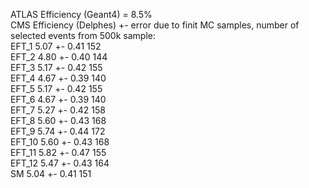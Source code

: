 ATLAS Efficiency (Geant4) = 8.5%  
CMS Efficiency (Delphes) +- error due to finit MC samples, number of selected events from 500k sample:   
EFT_1 5.07 +- 0.41  152  
EFT_2 4.80 +- 0.40  144  
EFT_3 5.17 +- 0.42  155  
EFT_4 4.67 +- 0.39  140  
EFT_5 5.17 +- 0.42  155  
EFT_6 4.67 +- 0.39  140  
EFT_7 5.27 +- 0.42  158  
EFT_8 5.60 +- 0.43  168  
EFT_9 5.74 +- 0.44  172  
EFT_10 5.60 +- 0.43  168  
EFT_11 5.82 +- 0.47  155  
EFT_12 5.47 +- 0.43  164  
SM 5.04 +- 0.41  151  
